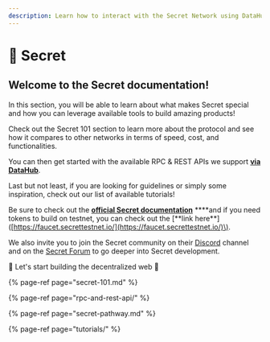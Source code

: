 ```yaml
---
description: Learn how to interact with the Secret Network using DataHub
---
```


# 🤫 Secret

## Welcome to the Secret documentation!

In this section, you will be able to learn about what makes Secret special and how you can leverage available tools to build amazing products!

Check out the Secret 101 section to learn more about the protocol and see how it compares to other networks in terms of speed, cost, and functionalities.

You can then get started with the available RPC & REST APIs we support [**via DataHub**](https://datahub.figment.io/sign_up?service=secret).

Last but not least, if you are looking for guidelines or simply some inspiration, check out our list of available tutorials!

Be sure to check out the [**official Secret documentation**](https://build.scrt.network/) **\*\*and if you need tokens to build on testnet, you can check out the \[**link here\*\*\]\([https://faucet.secrettestnet.io/](https://faucet.secrettestnet.io/)\).

We also invite you to join the Secret community on their [Discord](http://chat.scrt.network) channel and on the [Secret Forum](http://forum.scrt.network) to go deeper into Secret development.

🚀 Let's start building the decentralized web 🚀

{% page-ref page="secret-101.md" %}

{% page-ref page="rpc-and-rest-api/" %}

{% page-ref page="secret-pathway.md" %}

{% page-ref page="tutorials/" %}

